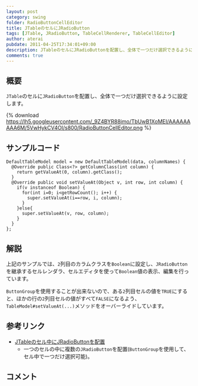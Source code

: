 ```yaml
---
layout: post
category: swing
folder: RadioButtonCellEditor
title: JTableのセルにJRadioButton
tags: [JTable, JRadioButton, TableCellRenderer, TableCellEditor]
author: aterai
pubdate: 2011-04-25T17:34:01+09:00
description: JTableのセルにJRadioButtonを配置し、全体で一つだけ選択できるように設定します。
comments: true
---
```

## 概要
`JTable`のセルに`JRadioButton`を配置し、全体で一つだけ選択できるように設定します。

{% download https://lh5.googleusercontent.com/_9Z4BYR88imo/TbUwB1XoMEI/AAAAAAAAA6M/5VwHykCV4OI/s800/RadioButtonCellEditor.png %}

## サンプルコード
<pre class="prettyprint"><code>DefaultTableModel model = new DefaultTableModel(data, columnNames) {
  @Override public Class&lt;?&gt; getColumnClass(int column) {
    return getValueAt(0, column).getClass();
  }
  @Override public void setValueAt(Object v, int row, int column) {
    if(v instanceof Boolean) {
      for(int i=0; i&lt;getRowCount(); i++) {
        super.setValueAt(i==row, i, column);
      }
    }else{
      super.setValueAt(v, row, column);
    }
  }
};
</code></pre>

## 解説
上記のサンプルでは、`2`列目のカラムクラスを`Boolean`に設定し、`JRadioButton`を継承するセルレンダラ、セルエディタを使って`Boolean`値の表示、編集を行っています。

`ButtonGroup`を使用することが出来ないので、ある`2`列目セルの値を`TRUE`にすると、ほかの行の`2`列目セルの値がすべて`FALSE`になるよう、`TableModel#setValueAt(...)`メソッドをオーバーライドしています。

## 参考リンク
- [JTableのセル中にJRadioButtonを配置](http://terai.xrea.jp/Swing/RadioButtonsInTableCell.html)
    - 一つのセルの中に複数の`JRadioButton`を配置(`ButtonGroup`を使用して、セル中で一つだけ選択可能)。

<!-- dummy comment line for breaking list -->

## コメント

